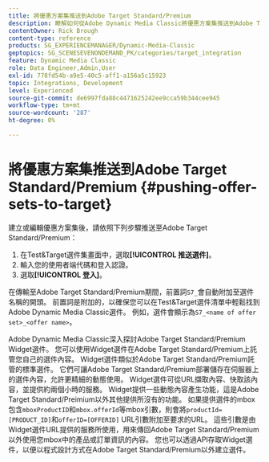 ```yaml
---
title: 將優惠方案集推送到Adobe Target Standard/Premium
description: 瞭解如何從Adobe Dynamic Media Classic將優惠方案集推送到Adobe Target Standard/Premium。
contentOwner: Rick Brough
content-type: reference
products: SG_EXPERIENCEMANAGER/Dynamic-Media-Classic
geptopics: SG_SCENESEVENONDEMAND_PK/categories/target_integration
feature: Dynamic Media Classic
role: Data Engineer,Admin,User
exl-id: 778fd54b-a9e5-40c5-aff1-a156a5c15923
topic: Integrations, Development
level: Experienced
source-git-commit: de6997fda88c4471625242ee9cca59b344cee945
workflow-type: tm+mt
source-wordcount: '287'
ht-degree: 0%

---
```


# 將優惠方案集推送到Adobe Target Standard/Premium {#pushing-offer-sets-to-target}

建立或編輯優惠方案集後，請依照下列步驟推送至Adobe Target Standard/Premium：

1. 在Test&amp;Target選件集畫面中，選取&#x200B;**[!UICONTROL 推送選件]**。
1. 輸入您的使用者端代碼和登入認證。
1. 選取&#x200B;**[!UICONTROL 登入]**。

在傳輸至Adobe Target Standard/Premium期間，前置詞`S7_`會自動附加至選件名稱的開頭。 前置詞是附加的，以確保您可以在Test&amp;Target選件清單中輕鬆找到Adobe Dynamic Media Classic選件。 例如，選件會顯示為`S7_<name of offer set>_<offer name>`。

Adobe Dynamic Media Classic深入探討Adobe Target Standard/Premium Widget選件。 您可以使用Widget選件在Adobe Target Standard/Premium上託管您自己的選件內容。 Widget選件類似於Adobe Target Standard/Premium託管的標準選件。 它們可讓Adobe Target Standard/Premium部署儲存在伺服器上的選件內容，允許更精細的動態使用。 Widget選件可從URL擷取內容、快取該內容，並提供約兩個小時的服務。 Widget提供一些動態內容產生功能，這是Adobe Target Standard/Preimium以外其他提供所沒有的功能。 如果提供選件的mbox包含`mboxProductID`和`mbox.offerId`等mbox引數，則會將`productId=[PRODUCT_ID]`和`offerID=[OFFERID]` URL引數附加至要求的URL。 這些引數是由Widget選件URL提供的服務所使用，用來傳回Adobe Target Standard/Premium以外使用您mbox中的產品或訂單資訊的內容。 您也可以透過API存取Widget選件，以便以程式設計方式在Adobe Target Standard/Premium以外建立選件。
